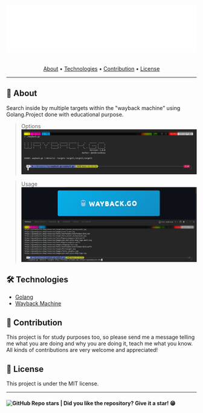 <section align="center">

  <img src="docs/assets/images/banner.svg" title="Project banner" alt="Project banner" />

  <br>
  <br>

  <!-- badges -->

  <p>
    <a href="#about">About</a> •
    <a href="#technologies">Technologies</a> •
    <a href="#contribution">Contribution</a> •
    <a href="#license">License</a>
  </p>
</section>

---

<h2 id="about">💬 About</h2>

Search inside by multiple targets within the "wayback machine" using Golang.Project done with educational purpose.

> Options
> ![image](./docs/assets/images/print2.png)

> Usage
> ![image](./docs/assets/images/print1.png)


<h2 id="technologies"> 🛠️ Technologies</h2>

* [Golang](https://golang.org/)
* [Wayback Machine](http://wayback.archive.org/)


<h2 id="contribution">🤝 Contribution</h2>

<p>
  This project is for study purposes too, so please send me a message telling me what you are doing and why you are doing it, teach me what you know. All kinds of contributions are very welcome and appreciated!
</p>



<h2 id="license"> 📝 License</h2>

This project is under the MIT license.

---

<h4>  
  <img alt="GitHub Repo stars" src="https://img.shields.io/github/stars/andersonbosa/wayback.go?style=social">
  | Did you like the repository? Give it a star! 😁
</h4>


<!-- Links -->